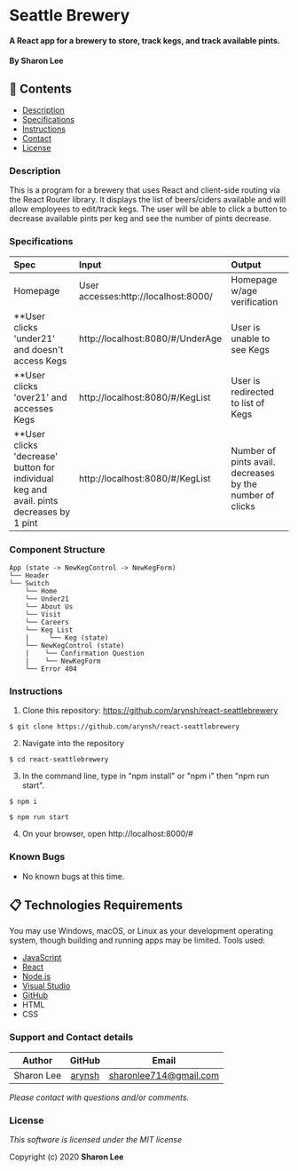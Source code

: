 # Seattle Brewery
#### A React app for a brewery to store, track kegs, and track available pints. 

#### By **Sharon Lee**
## 🎉 Contents

* [Description](#description)
* [Specifications](#specifications)
* [Instructions](#instructions)
* [Contact](#contact)
* [License](#license)

### Description
This is a program for a brewery that uses React and client-side routing via the React Router library. It displays the list of beers/ciders available and will allow employees to edit/track kegs. The user will be able to click a button to decrease available pints per keg and see the number of pints decrease.

### Specifications
| Spec | Input | Output |
| :-------------     | :------------ | :------------- |
| Homepage | User accesses:http://localhost:8000/| Homepage w/age verification |
| **User clicks 'under21' and doesn't access Kegs| http://localhost:8080/#/UnderAge | User is unable to see Kegs |
| **User clicks 'over21' and accesses Kegs | http://localhost:8080/#/KegList |  User is redirected to list of Kegs |
| **User clicks 'decrease' button for individual keg and avail. pints decreases by 1 pint| http://localhost:8080/#/KegList |  Number of pints avail. decreases by the number of clicks |

### Component Structure
```
App (state -> NewKegControl -> NewKegForm)
└── Header          
└── Switch
    └── Home
    └── Under21
    └── About Us
    └── Visit
    └── Careers
    └── Keg List
    |     └── Keg (state)
    └── NewKegControl (state)
    |    └── Confirmation Question    
    |    └── NewKegForm
    └── Error 404
```

### Instructions

1. Clone this repository: https://github.com/arynsh/react-seattlebrewery
```
$ git clone https://github.com/arynsh/react-seattlebrewery
```
2. Navigate into the repository
```
$ cd react-seattlebrewery
```
3. In the command line, type in "npm install" or "npm i" then "npm run start".
```
$ npm i
```
```
$ npm run start
```
4. On your browser, open http://localhost:8000/#


### Known Bugs
* No known bugs at this time.

## 📋 Technologies Requirements
 You may use Windows, macOS, or Linux as your development operating system, though building and running apps may be limited.
 Tools used:  
* [JavaScript](https://developer.mozilla.org/en-US/docs/Web/JavaScript)
* [React](https://reactjs.org/)
* [Node.js](https://nodejs.org/en/)
* [Visual Studio](https://www.visualstudiocommunity.com)
* [GitHub](https://www.github.com)
* HTML
* CSS
 
### Support and Contact details
| Author | GitHub | Email |
|--------|:------:|:-----:|
Sharon Lee| [arynsh](https://github.com/arynsh) |  [sharonlee714@gmail.com](mailto:sharonlee714@gmail.com) 

_Please contact with questions and/or comments._

### License

*This software is licensed under the MIT license*

Copyright (c) 2020 **Sharon Lee**